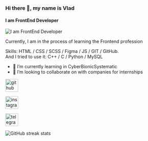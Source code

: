 ### Hi there 👋, my name is Vlad
#### I am FrontEnd Developer
![I am FrontEnd Developer](https://media.giphy.com/media/2IudUHdI075HL02Pkk/giphy.gif)

Currently, I am in the process of learning the Frontend profession

Skills: HTML / CSS / SCSS / Figma / JS / GIT / GitHub.<br>And I tried to use it: C++ / C / Python / MySQL

- 🌱 I’m currently learning in CyberBionicSystematic 
- 👯 I’m looking to collaborate on with companies for internships 


[<img src='https://cdn.jsdelivr.net/npm/simple-icons@3.0.1/icons/github.svg' alt='github' height='40'>](https://github.com/gluzik)  
 
[<img src='https://cdn.jsdelivr.net/npm/simple-icons@3.0.1/icons/instagram.svg' alt='instagram' height='40'>](https://www.instagram.com/gluziik/)  

[<img src='https://cdn.jsdelivr.net/npm/simple-icons@3.0.1/icons/telegram.svg' alt='telegram' height='40'>](https://t.me/gluziik)  

![GitHub streak stats](https://streak-stats.demolab.com/?user=gluzik)  

